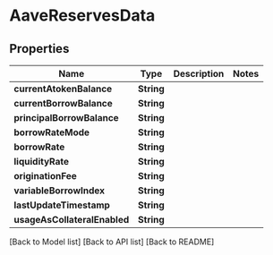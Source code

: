 # AaveReservesData

## Properties

| Name                         | Type       | Description | Notes |
| ---------------------------- | ---------- | ----------- | ----- |
| **currentAtokenBalance**     | **String** |             |       |
| **currentBorrowBalance**     | **String** |             |       |
| **principalBorrowBalance**   | **String** |             |       |
| **borrowRateMode**           | **String** |             |       |
| **borrowRate**               | **String** |             |       |
| **liquidityRate**            | **String** |             |       |
| **originationFee**           | **String** |             |       |
| **variableBorrowIndex**      | **String** |             |       |
| **lastUpdateTimestamp**      | **String** |             |       |
| **usageAsCollateralEnabled** | **String** |             |       |

\[Back to Model list] \[Back to API list] \[Back to README]

